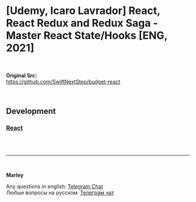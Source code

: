 # [Udemy, Icaro Lavrador] React, React Redux and Redux Saga - Master React State/Hooks [ENG, 2021]

<br/>

**Original Src:**  
https://github.com/SwiftNextStep/budget-react

<br/>

## Development

### [React](./React.md)

<br/><br/>

---

<br/>

**Marley**

Any questions in english: <a href="https://jsdev.org/chat/">Telegram Chat</a>  
Любые вопросы на русском: <a href="https://jsdev.ru/chat/">Телеграм чат</a>
